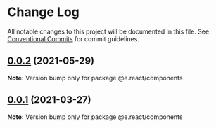 # Change Log

All notable changes to this project will be documented in this file.
See [Conventional Commits](https://conventionalcommits.org) for commit guidelines.

## [0.0.2](https://github.com/eleven-net-cn/fe-ground/compare/@e.react/components@0.0.1...@e.react/components@0.0.2) (2021-05-29)

**Note:** Version bump only for package @e.react/components

## [0.0.1](https://github.com/eleven-net-cn/fe-ground/compare/@e.react/components@1.1.0...@e.react/components@0.0.1) (2021-03-27)

**Note:** Version bump only for package @e.react/components
